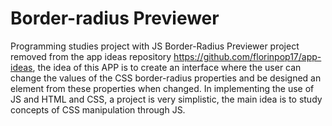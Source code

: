 # Border-radius Previewer
Programming studies project with JS  Border-Radius Previewer project removed from the app ideas repository https://github.com/florinpop17/app-ideas, the idea of this APP is to create an interface where the user can change the values of the CSS border-radius properties and be designed an element from these properties when changed.  In implementing the use of JS and HTML and CSS, a project is very simplistic, the main idea is to study concepts of CSS manipulation through JS.
